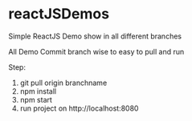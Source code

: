 # reactJSDemos
Simple ReactJS Demo show in all different branches 

All Demo Commit branch wise to easy to pull and run


Step:

1. git pull origin branchname
2. npm install
3. npm start
4. run project on http://localhost:8080
